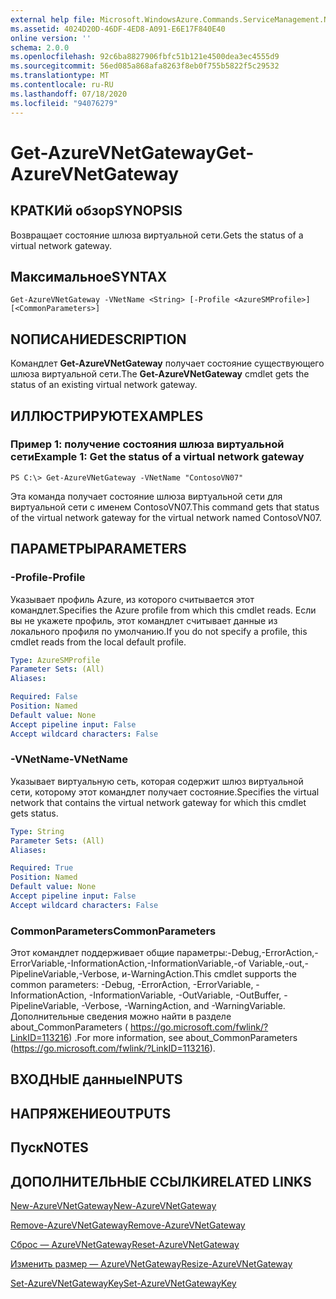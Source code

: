 ```yaml
---
external help file: Microsoft.WindowsAzure.Commands.ServiceManagement.Network.dll-Help.xml
ms.assetid: 4024D20D-46DF-4ED8-A091-E6E17F840E40
online version: ''
schema: 2.0.0
ms.openlocfilehash: 92c6ba8827906fbfc51b121e4500dea3ec4555d9
ms.sourcegitcommit: 56ed085a868afa8263f8eb0f755b5822f5c29532
ms.translationtype: MT
ms.contentlocale: ru-RU
ms.lasthandoff: 07/18/2020
ms.locfileid: "94076279"
---
```

# <span data-ttu-id="d210a-101">Get-AzureVNetGateway</span><span class="sxs-lookup"><span data-stu-id="d210a-101">Get-AzureVNetGateway</span></span>

## <span data-ttu-id="d210a-102">КРАТКИй обзор</span><span class="sxs-lookup"><span data-stu-id="d210a-102">SYNOPSIS</span></span>
<span data-ttu-id="d210a-103">Возвращает состояние шлюза виртуальной сети.</span><span class="sxs-lookup"><span data-stu-id="d210a-103">Gets the status of a virtual network gateway.</span></span>

## <span data-ttu-id="d210a-104">Максимальное</span><span class="sxs-lookup"><span data-stu-id="d210a-104">SYNTAX</span></span>

```
Get-AzureVNetGateway -VNetName <String> [-Profile <AzureSMProfile>] [<CommonParameters>]
```

## <span data-ttu-id="d210a-105">NОПИСАНИЕ</span><span class="sxs-lookup"><span data-stu-id="d210a-105">DESCRIPTION</span></span>
<span data-ttu-id="d210a-106">Командлет **Get-AzureVNetGateway** получает состояние существующего шлюза виртуальной сети.</span><span class="sxs-lookup"><span data-stu-id="d210a-106">The **Get-AzureVNetGateway** cmdlet gets the status of an existing virtual network gateway.</span></span>

## <span data-ttu-id="d210a-107">ИЛЛЮСТРИРУЮТ</span><span class="sxs-lookup"><span data-stu-id="d210a-107">EXAMPLES</span></span>

### <span data-ttu-id="d210a-108">Пример 1: получение состояния шлюза виртуальной сети</span><span class="sxs-lookup"><span data-stu-id="d210a-108">Example 1: Get the status of a virtual network gateway</span></span>
```
PS C:\> Get-AzureVNetGateway -VNetName "ContosoVN07"
```

<span data-ttu-id="d210a-109">Эта команда получает состояние шлюза виртуальной сети для виртуальной сети с именем ContosoVN07.</span><span class="sxs-lookup"><span data-stu-id="d210a-109">This command gets that status of the virtual network gateway for the virtual network named ContosoVN07.</span></span>

## <span data-ttu-id="d210a-110">ПАРАМЕТРЫ</span><span class="sxs-lookup"><span data-stu-id="d210a-110">PARAMETERS</span></span>

### <span data-ttu-id="d210a-111">-Profile</span><span class="sxs-lookup"><span data-stu-id="d210a-111">-Profile</span></span>
<span data-ttu-id="d210a-112">Указывает профиль Azure, из которого считывается этот командлет.</span><span class="sxs-lookup"><span data-stu-id="d210a-112">Specifies the Azure profile from which this cmdlet reads.</span></span> <span data-ttu-id="d210a-113">Если вы не укажете профиль, этот командлет считывает данные из локального профиля по умолчанию.</span><span class="sxs-lookup"><span data-stu-id="d210a-113">If you do not specify a profile, this cmdlet reads from the local default profile.</span></span>

```yaml
Type: AzureSMProfile
Parameter Sets: (All)
Aliases: 

Required: False
Position: Named
Default value: None
Accept pipeline input: False
Accept wildcard characters: False
```

### <span data-ttu-id="d210a-114">-VNetName</span><span class="sxs-lookup"><span data-stu-id="d210a-114">-VNetName</span></span>
<span data-ttu-id="d210a-115">Указывает виртуальную сеть, которая содержит шлюз виртуальной сети, которому этот командлет получает состояние.</span><span class="sxs-lookup"><span data-stu-id="d210a-115">Specifies the virtual network that contains the virtual network gateway for which this cmdlet gets status.</span></span>

```yaml
Type: String
Parameter Sets: (All)
Aliases: 

Required: True
Position: Named
Default value: None
Accept pipeline input: False
Accept wildcard characters: False
```

### <span data-ttu-id="d210a-116">CommonParameters</span><span class="sxs-lookup"><span data-stu-id="d210a-116">CommonParameters</span></span>
<span data-ttu-id="d210a-117">Этот командлет поддерживает общие параметры:-Debug,-ErrorAction,-ErrorVariable,-InformationAction,-InformationVariable,-of Variable,-out,-PipelineVariable,-Verbose, и-WarningAction.</span><span class="sxs-lookup"><span data-stu-id="d210a-117">This cmdlet supports the common parameters: -Debug, -ErrorAction, -ErrorVariable, -InformationAction, -InformationVariable, -OutVariable, -OutBuffer, -PipelineVariable, -Verbose, -WarningAction, and -WarningVariable.</span></span> <span data-ttu-id="d210a-118">Дополнительные сведения можно найти в разделе about_CommonParameters ( https://go.microsoft.com/fwlink/?LinkID=113216) .</span><span class="sxs-lookup"><span data-stu-id="d210a-118">For more information, see about_CommonParameters (https://go.microsoft.com/fwlink/?LinkID=113216).</span></span>

## <span data-ttu-id="d210a-119">ВХОДНЫЕ данные</span><span class="sxs-lookup"><span data-stu-id="d210a-119">INPUTS</span></span>

## <span data-ttu-id="d210a-120">НАПРЯЖЕНИЕ</span><span class="sxs-lookup"><span data-stu-id="d210a-120">OUTPUTS</span></span>

## <span data-ttu-id="d210a-121">Пуск</span><span class="sxs-lookup"><span data-stu-id="d210a-121">NOTES</span></span>

## <span data-ttu-id="d210a-122">ДОПОЛНИТЕЛЬНЫЕ ССЫЛКИ</span><span class="sxs-lookup"><span data-stu-id="d210a-122">RELATED LINKS</span></span>

[<span data-ttu-id="d210a-123">New-AzureVNetGateway</span><span class="sxs-lookup"><span data-stu-id="d210a-123">New-AzureVNetGateway</span></span>](./New-AzureVNetGateway.md)

[<span data-ttu-id="d210a-124">Remove-AzureVNetGateway</span><span class="sxs-lookup"><span data-stu-id="d210a-124">Remove-AzureVNetGateway</span></span>](./Remove-AzureVNetGateway.md)

[<span data-ttu-id="d210a-125">Сброс — AzureVNetGateway</span><span class="sxs-lookup"><span data-stu-id="d210a-125">Reset-AzureVNetGateway</span></span>](./Reset-AzureVNetGateway.md)

[<span data-ttu-id="d210a-126">Изменить размер — AzureVNetGateway</span><span class="sxs-lookup"><span data-stu-id="d210a-126">Resize-AzureVNetGateway</span></span>](./Resize-AzureVNetGateway.md)

[<span data-ttu-id="d210a-127">Set-AzureVNetGatewayKey</span><span class="sxs-lookup"><span data-stu-id="d210a-127">Set-AzureVNetGatewayKey</span></span>](./Set-AzureVNetGatewayKey.md)


